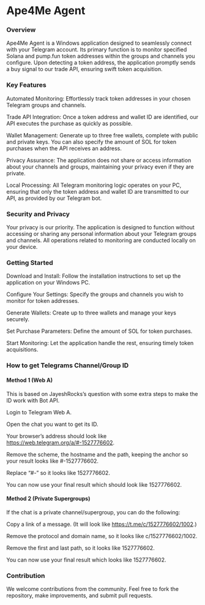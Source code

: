 # Ape4Me Agent

### Overview
Ape4Me Agent is a Windows application designed to seamlessly connect with your Telegram account. Its primary function is to monitor specified Solana and pump.fun token addresses within the groups and channels you configure. Upon detecting a token address, the application promptly sends a buy signal to our trade API, ensuring swift token acquisition.

### Key Features
Automated Monitoring: Effortlessly track token addresses in your chosen Telegram groups and channels.

Trade API Integration: Once a token address and wallet ID are identified, our API executes the purchase as quickly as possible.

Wallet Management: Generate up to three free wallets, complete with public and private keys. You can also specify the amount of SOL for token purchases when the API receives an address.

Privacy Assurance: The application does not share or access information about your channels and groups, maintaining your privacy even if they are private.

Local Processing: All Telegram monitoring logic operates on your PC, ensuring that only the token address and wallet ID are transmitted to our API, as provided by our Telegram bot.

### Security and Privacy
Your privacy is our priority. The application is designed to function without accessing or sharing any personal information about your Telegram groups and channels. All operations related to monitoring are conducted locally on your device.

### Getting Started
Download and Install: Follow the installation instructions to set up the application on your Windows PC.

Configure Your Settings: Specify the groups and channels you wish to monitor for token addresses.

Generate Wallets: Create up to three wallets and manage your keys securely.

Set Purchase Parameters: Define the amount of SOL for token purchases.

Start Monitoring: Let the application handle the rest, ensuring timely token acquisitions.

### How to get Telegrams Channel/Group ID
#### Method 1 (Web A)
This is based on JayeshRocks’s question with some extra steps to make the ID work with Bot API.

Login to Telegram Web A.

Open the chat you want to get its ID.

Your browser’s address should look like https://web.telegram.org/a/#-1527776602.

Remove the scheme, the hostname and the path, keeping the anchor so your result looks like #-1527776602.

Replace “#-” so it looks like 1527776602.

You can now use your final result which should look like 1527776602.

#### Method 2 (Private Supergroups)
If the chat is a private channel/supergroup, you can do the following:

Copy a link of a message. (It will look like https://t.me/c/1527776602/1002.)

Remove the protocol and domain name, so it looks like c/1527776602/1002.

Remove the first and last path, so it looks like 1527776602.

You can now use your final result which looks like 1527776602.

### Contribution
We welcome contributions from the community. Feel free to fork the repository, make improvements, and submit pull requests.
